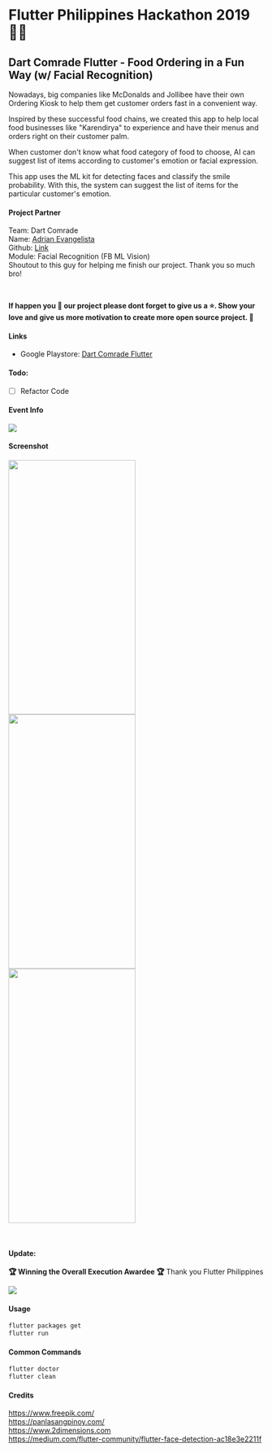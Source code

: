 <!--
 Copyright 2019 John Andrew Asaria (email: asaria_ja@yahoo.com). All rights reserved.
-->

# Flutter Philippines Hackathon 2019 🐱‍💻

## Dart Comrade Flutter - Food Ordering in a Fun Way (w/ Facial Recognition)

<!-- My first open source project made in FLUTTER.  📱🚀💖 <br> -->

Nowadays, big companies like McDonalds and Jollibee have their own Ordering Kiosk to help them get customer orders fast in a convenient way.

Inspired by these successful food chains, we created this app to help local food businesses like "Karendirya" to experience and have their menus and orders right on their customer palm.

When customer don't know what food category of food to choose, AI can suggest list of items according to customer's emotion or facial expression.

This app uses the ML kit for detecting faces and classify the smile probability. With this, the system can suggest the list of items for the particular customer's emotion.

#### Project Partner

Team: Dart Comrade <br>
Name: [Adrian Evangelista](https://github.com/adriane-macer) <br>
Github: [Link](https://github.com/adriane-macer/intelligent_ordering_system_app) <br>
Module: Facial Recognition (FB ML Vision) <br>
Shoutout to this guy for helping me finish our project. Thank you so much bro!

<br>

**If happen you 💖 our project please dont forget to give us a ⭐. Show your love and give us more motivation to create more open source project. 🤝**

#### Links

- Google Playstore: [Dart Comrade Flutter](https://play.google.com/store/apps/details?id=com.jaasaria.fh2019)

#### Todo:

- [ ] Refactor Code

#### Event Info

<kbd><img src="https://github.com/jaasaria/flutter.FH2019/blob/master/sreenshots/banner.jpg?raw=true"> </kbd>

#### Screenshot

<kbd><img src="https://github.com/jaasaria/flutter.FH2019/blob/master/sreenshots/gif.gif?raw=true" width="250" height="500"> </kbd>
<kbd><img src="https://github.com/jaasaria/flutter.FH2019/blob/master/sreenshots/face_detection.gif?raw=true" width="250" height="500"> </kbd>
<kbd><img src="https://github.com/jaasaria/flutter.FH2019/blob/master/sreenshots/menu_randomizer.gif?raw=true" width="250" height="500"> </kbd>

<br>

#### Update:

**🏆 Winning the Overall Execution Awardee 🏆** Thank you Flutter Philippines

<kbd><img src="https://github.com/jaasaria/flutter.FH2019/blob/master/sreenshots/winning.jpg?raw=true"> </kbd>

#### Usage

```bash
flutter packages get
flutter run
```

#### Common Commands

```bash
flutter doctor
flutter clean
```

#### Credits

https://www.freepik.com/ <br>
https://panlasangpinoy.com/ <br>
https://www.2dimensions.com <br>
https://medium.com/flutter-community/flutter-face-detection-ac18e3e2211f
